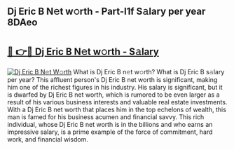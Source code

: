 ## Dj Eric B N𝚎t w𝚘rth - Part-l1f S𝚊lary per year 8DAeo

# <h2><a href="http://gc2krqx.nevu.top/?p=Dj+Eric+B">🔗 👉🔴 Dj Eric B N𝚎t w𝚘rth - S𝚊lary</a></h2>

[![Dj Eric B N𝚎t W𝚘rth](https://i.imgur.com/Oavwk0R.jpeg)](http://gc2krqx.nevu.top/?p=Dj+Eric+B)
What is Dj Eric B n𝚎t w𝚘rth? What is Dj Eric B s𝚊lary per year?
This affluent person's Dj Eric B net worth is significant, making him one of the richest figures in his industry. His salary is significant, but it is dwarfed by Dj Eric B net worth, which is rumored to be even larger as a result of his various business interests and valuable real estate investments. With a Dj Eric B net worth that places him in the top echelons of wealth, this man is famed for his business acumen and financial savvy. This rich individual, whose Dj Eric B net worth is in the billions and who earns an impressive salary, is a prime example of the force of commitment, hard work, and financial wisdom.
